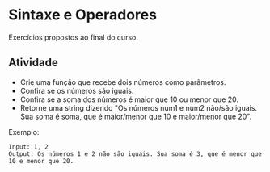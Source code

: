 # Sintaxe e Operadores

Exercícios propostos ao final do curso.

## Atividade

- Crie uma função que recebe dois números como parâmetros.
- Confira se os números são iguais.
- Confira se a soma dos números é maior que 10 ou menor que 20.
- Retorne uma string dizendo "Os números num1 e num2 não/são iguais. Sua soma é soma, que é maior/menor que 10 e maior/menor que 20".

Exemplo:

    Input: 1, 2
    Output: Os números 1 e 2 não são iguais. Sua soma é 3, que é menor que 10 e menor que 20.